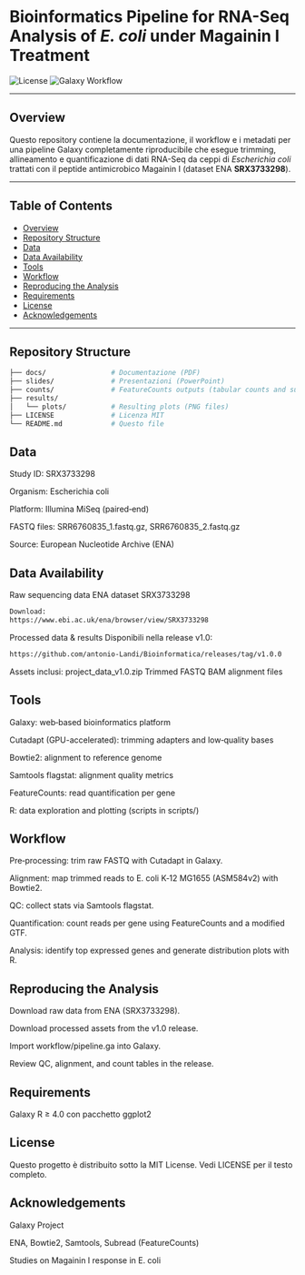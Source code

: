 # Bioinformatics Pipeline for RNA-Seq Analysis of *E. coli* under Magainin I Treatment

![License](https://img.shields.io/badge/license-MIT-green) ![Galaxy Workflow](https://img.shields.io/badge/Galaxy%20Workflow-v1.0-blue)

---

## Overview

Questo repository contiene la documentazione, il workflow e i metadati per una pipeline Galaxy completamente riproducibile che esegue trimming, allineamento e quantificazione di dati RNA-Seq da ceppi di *Escherichia coli* trattati con il peptide antimicrobico Magainin I (dataset ENA **SRX3733298**).

---

## Table of Contents

- [Overview](#overview)
- [Repository Structure](#repository-structure)
- [Data](#data)
- [Data Availability](#data-availability)
- [Tools](#tools)
- [Workflow](#workflow)
- [Reproducing the Analysis](#reproducing-the-analysis)
- [Requirements](#requirements)
- [License](#license)
- [Acknowledgements](#acknowledgements)

---

## Repository Structure

```bash
├── docs/                # Documentazione (PDF)
├── slides/              # Presentazioni (PowerPoint)
├── counts/              # FeatureCounts outputs (tabular counts and summary)
├── results/
│   └── plots/           # Resulting plots (PNG files)
├── LICENSE              # Licenza MIT
└── README.md            # Questo file

```

## Data

Study ID: SRX3733298

Organism: Escherichia coli

Platform: Illumina MiSeq (paired‐end)

FASTQ files: SRR6760835_1.fastq.gz, SRR6760835_2.fastq.gz

Source: European Nucleotide Archive (ENA)

## Data Availability
Raw sequencing data
ENA dataset SRX3733298
```bash
Download:
https://www.ebi.ac.uk/ena/browser/view/SRX3733298
```
Processed data & results
Disponibili nella release v1.0:
```bash
https://github.com/antonio-Landi/Bioinformatica/releases/tag/v1.0.0
```
Assets inclusi:
project_data_v1.0.zip
Trimmed FASTQ
BAM alignment files

## Tools

Galaxy: web‐based bioinformatics platform

Cutadapt (GPU-accelerated): trimming adapters and low‐quality bases

Bowtie2: alignment to reference genome

Samtools flagstat: alignment quality metrics

FeatureCounts: read quantification per gene

R: data exploration and plotting (scripts in scripts/)

## Workflow

Pre‑processing: trim raw FASTQ with Cutadapt in Galaxy.

Alignment: map trimmed reads to E. coli K‑12 MG1655 (ASM584v2) with Bowtie2.

QC: collect stats via Samtools flagstat.

Quantification: count reads per gene using FeatureCounts and a modified GTF.

Analysis: identify top expressed genes and generate distribution plots with R.

## Reproducing the Analysis

Download raw data from ENA (SRX3733298).

Download processed assets from the v1.0 release.

Import workflow/pipeline.ga into Galaxy.

Review QC, alignment, and count tables in the release.


## Requirements
Galaxy
R ≥ 4.0 con pacchetto ggplot2

## License
Questo progetto è distribuito sotto la MIT License. Vedi LICENSE per il testo completo.

## Acknowledgements

Galaxy Project

ENA, Bowtie2, Samtools, Subread (FeatureCounts)

Studies on Magainin I response in E. coli